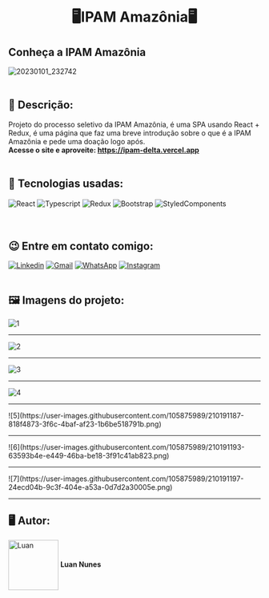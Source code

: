 <h1 align="center">🖥️IPAM Amazônia🖥️</h1>
<h2>Conheça a IPAM Amazônia</h2> 

![20230101_232742](https://user-images.githubusercontent.com/105875989/210191477-04b77c2c-b6c9-4396-96e1-398a9ccf649d.gif)
<br>
<br>
<h2><strong> 📝 Descrição:</strong></h2>    

Projeto do processo seletivo da IPAM Amazônia, é uma SPA usando React + Redux, é uma página que faz uma breve introdução sobre o que é a IPAM Amazônia e pede uma doação logo após. <br>
<strong>Acesse o site e aproveite: https://ipam-delta.vercel.app </strong>
<br>
<br>
<h2><strong>🚀 Tecnologias usadas:</strong></h2>   

<div style='display:inline_block;'>
  <img align='center' alt='React' src='https://img.shields.io/badge/React-20232A?style=for-the-badge&logo=react&logoColor=61DAFB'/>
  <img align='center' alt='Typescript' src='https://img.shields.io/badge/TypeScript-007ACC?style=for-the-badge&logo=typescript&logoColor=white'/>
  <img align='center' alt='Redux' src='https://img.shields.io/badge/Redux-593D88?style=for-the-badge&logo=redux&logoColor=white'/>
  <img align='center' alt='Bootstrap' src='https://img.shields.io/badge/Bootstrap-563D7C?style=for-the-badge&logo=bootstrap&logoColor=white'/>
  <img align='center' alt='StyledComponents' src='https://img.shields.io/badge/styled--components-DB7093?style=for-the-badge&logo=styled-components&logoColor=white'/>
</div>
<br><br>

<h2><strong>😉 Entre em contato comigo:</strong></h2>   

[![Linkedin](https://img.shields.io/badge/LinkedIn-0077B5?style=for-the-badge&logo=linkedin&logoColor=white)](https://www.linkedin.com/in/luan-nunes-esbaltar/)
[![Gmail](https://img.shields.io/badge/Gmail-D14836?style=for-the-badge&logo=gmail&logoColor=white)](mailto:nunesesbaltar.luan02@gmail.com)
[![WhatsApp](https://img.shields.io/badge/WhatsApp-25D366?style=for-the-badge&logo=whatsapp&logoColor=white)](https://api.whatsapp.com/send?phone=5561984653761&text=Ol%C3%A1%20Luan%2C%20tudo%20bem%3F)
[![Instagram](https://img.shields.io/badge/Instagram-E4405F?style=for-the-badge&logo=instagram&logoColor=white)](https://www.instagram.com/luan_nunees/)
<br>
<br>
<h2><strong> 🖼️ Imagens do projeto:</strong></h2> 

![1](https://user-images.githubusercontent.com/105875989/210191161-02c81622-8497-4d4d-a78f-41bd92c8fe8a.png)
<hr>

![2](https://user-images.githubusercontent.com/105875989/210191164-8de9d5af-f990-4b33-9d8a-5295254bf45c.png)
<hr>

![3](https://user-images.githubusercontent.com/105875989/210191171-d152faf6-9479-444e-99a7-74992003e993.png)
<hr>

![4](https://user-images.githubusercontent.com/105875989/210191177-f6ca2304-b464-49fb-8b37-c19e947ddcc3.png)
<hr>
![5](https://user-images.githubusercontent.com/105875989/210191187-818f4873-3f6c-4baf-af23-1b6be518791b.png)
<hr>
![6](https://user-images.githubusercontent.com/105875989/210191193-63593b4e-e449-46ba-be18-3f91c41ab823.png)
<hr>
![7](https://user-images.githubusercontent.com/105875989/210191197-24ecd04b-9c3f-404e-a53a-0d7d2a30005e.png)
<hr>

<h2><strong>🖥️ Autor:</strong></h2>   

<img align='center' style="width:100px; height: 100px;" alt='Luan' src='https://user-images.githubusercontent.com/105875989/202720555-79b37083-a2e8-47d6-8d43-5003323b22ff.jpeg'/>  
<strong>Luan Nunes</strong> 

